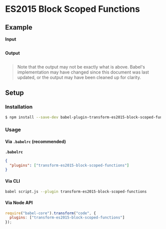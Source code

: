# ES2015 Block Scoped Functions

## Example

**Input**

```js
```

**Output**

```js
```

> Note that the output may not be exactly what is above. Babel's implementation
> may have changed since this document was last updated, or the output may have
> been cleaned up for clarity.

## Setup

### Installation

```sh
$ npm install --save-dev babel-plugin-transform-es2015-block-scoped-functions
```

### Usage

#### Via `.babelrc` (recommended)

**`.babelrc`**

```json
{
  "plugins": ["transform-es2015-block-scoped-functions"]
}
```

#### Via CLI

```sh
babel script.js --plugin transform-es2015-block-scoped-functions
```

#### Via Node API

```js
require("babel-core").transform("code", {
  plugins: ["transform-es2015-block-scoped-functions"]
});
```
